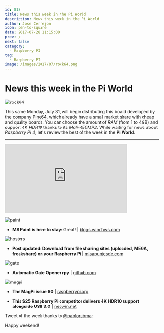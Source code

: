 ```yaml
---
id: 818
title: News this week in the Pi World
description: News this week in the Pi World
author: Jose Cerrejon
icon: pen-to-square
date: 2017-07-28 11:15:00
prev: /
next: false
category:
  - Raspberry PI
tag:
  - Raspberry PI
image: /images/2017/07/rock64.png
---
```


# News this week in the Pi World

![rock64](/images/2017/07/rock64.png)

This same Monday, July 31, will begin distributing this board developed by the company [Pine64](https://www.pine64.org/), which already have a small market share with cheap and quality boards. You can choose the amount of *RAM* (from 1 to 4GB) and support *4K HDR10* thanks to its *Mali-450MP2*. While waiting for news about *Raspberry Pi 4*, let's review the best of the week in the **Pi World**.

- - -
<iframe width="400" height="225" src="https://www.youtube.com/embed/Pft7voW5ui8?rel=0" frameborder="0" allowfullscreen></iframe>

![paint](/images/2017/07/paint.jpg)

* **MS Paint is here to stay:** Great! | [blogs.windows.com](https://blogs.windows.com/windowsexperience/2017/07/24/ms-paint-stay/#kfso5VpzB4I3idtf.97)

![hosters](/images/download1.png)

* **Post updated: Download from file sharing sites (uploaded, MEGA, freakshare) on your Raspberry Pi** | [misapuntesde.com](/post.php?id=239)

![gate](/images/2017/07/gate.png)

* **Automatic Gate Opener rpy** | [github.com](https://github.com/sdrabb/automatic-gate-opener-rpy)

![magpi](/images/2017/07/magpi.png)

* **The MagPi issue 60** | [raspberrypi.org](https://www.raspberrypi.org/magpi/issues/60/)

* **This $25 Raspberry Pi competitor delivers 4K HDR10 support alongside USB 3.0** | [neowin.net](https://www.neowin.net/news/this-25-raspberry-pi-competitor-delivers-4k-hdr10-support-alongside-usb-30)

Tweet of the week thanks to [@pablorubma](https://twitter.com/pablorubma):




Happy weekend!